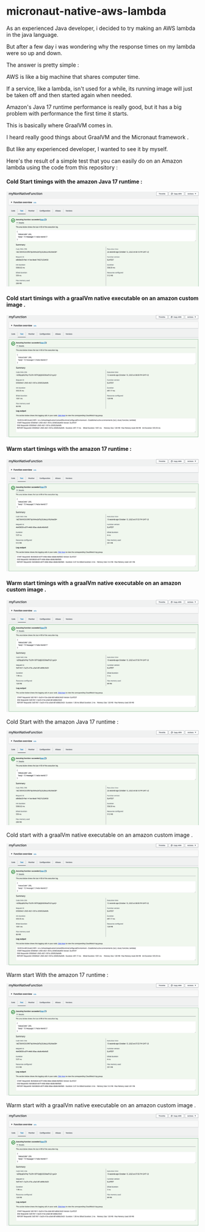 
# micronaut-native-aws-lambda

As an experienced Java developer, i decided to try making an AWS lambda in the java language.

But after a few day i was wondering why the response times on my lambda were so up and down.

The answer is pretty simple :

AWS is like a big machine that shares computer time.

If a service, like a lambda, isn't used for a while, its running image will just be taken off and then started again when needed.

Amazon's Java 17 runtime performance is really good, but it has a big problem with performance the first time it starts.

This is basically where GraalVM comes in.

I heard really good things about GraalVM and the Micronaut framework .

But like any experienced developer, I wanted to see it by myself.

Here's the result of a simple test that you can easily do on an Amazon lambda using the code from this repository : 


#### Cold Start timings with the amazon Java 17 runtime :

![plot](./images/non-native-init.png)

#### Cold start timings with a graalVm native executable on an amazon custom image .

![plot](./images/native-init.png)

#### Warm start timings with the amazon 17 runtime :

![plot](./images/non-native.png)

#### Warm start timings with a graalVm native executable on an amazon custom image .

![plot](./images/native.png)



Cold Start with the amazon Java 17 runtime : 

![plot](./images/non-native-init.png)

Cold start with a graalVm native executable on an amazon custom image .

![plot](./images/native-init.png)

Warm start With the amazon 17 runtime :

![plot](./images/non-native.png)

Warm start with a graalVm native executable on an amazon custom image .

![plot](./images/native.png)



